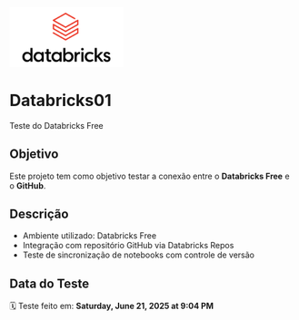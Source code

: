 <img src="images/logo_databricks.png" alt="Logo Databricks" width="200"/>

# Databricks01

Teste do Databricks Free

## Objetivo

Este projeto tem como objetivo testar a conexão entre o **Databricks Free** e o **GitHub**.

## Descrição

- Ambiente utilizado: Databricks Free 
- Integração com repositório GitHub via Databricks Repos
- Teste de sincronização de notebooks com controle de versão

## Data do Teste

🗓️ Teste feito em: **Saturday, June 21, 2025 at 9:04 PM**
